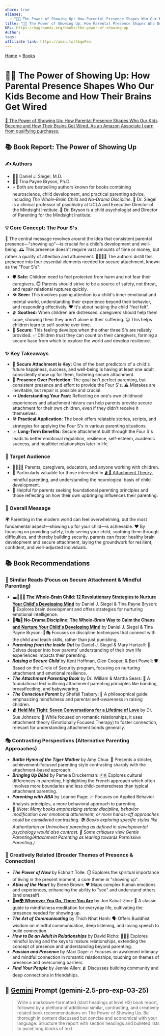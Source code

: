 ```yaml
---
share: true
aliases:
  - "🔌👋 The Power of Showing Up: How Parental Presence Shapes Who Our Kids Become and How Their Brains Get Wired"
title: "🔌👋 The Power of Showing Up: How Parental Presence Shapes Who Our Kids Become and How Their Brains Get Wired"
URL: https://bagrounds.org/books/the-power-of-showing-up
Author: 
tags: 
affiliate link: https://amzn.to/4kqoFea
---
```

[Home](../index.md) > [Books](./index.md)  
# 🔌👋 The Power of Showing Up: How Parental Presence Shapes Who Our Kids Become and How Their Brains Get Wired  
[🛒 The Power of Showing Up: How Parental Presence Shapes Who Our Kids Become and How Their Brains Get Wired. As an Amazon Associate I earn from qualifying purchases.](https://amzn.to/4kqoFea)  
  
## 📚 Book Report: The Power of Showing Up  
  
### ✍️ Authors  
* 👩‍⚕️ Daniel J. Siegel, M.D.  
* 👩‍🏫 Tina Payne Bryson, Ph.D.  
* ⭐ Both are bestselling authors known for books combining neuroscience, child development, and practical parenting advice, including *The Whole-Brain Child* and *No-Drama Discipline*. 🧠 Dr. Siegel is a clinical professor of psychiatry at UCLA and Executive Director of the Mindsight Institute. 👧 Dr. Bryson is a child psychologist and Director of Parenting for the Mindsight Institute.  
  
### 💡 Core Concept: The Four S's  
🧠 The central message revolves around the idea that consistent parental presence—"showing up"—is crucial for a child's development and well-being. 🕰️ This presence doesn't require vast amounts of time or money, but rather a quality of attention and attunement. 👨‍👩‍👧‍👦 The authors distill this presence into four essential elements needed for secure attachment, known as the "Four S's":  
* 🛡️ **Safe:** Children need to feel protected from harm and not fear their caregivers. 😇 Parents should strive to be a source of safety, not threat, and repair relational ruptures quickly.  
* 👁️ **Seen:** This involves paying attention to a child's inner emotional and mental world, understanding their experience beyond their behavior, and responding effectively. ❤️ It's about helping the child "feel felt".  
* 🫂 **Soothed:** When children are distressed, caregivers should help them cope, showing them they aren't alone in their suffering. 😌 This helps children learn to self-soothe over time.  
* 🤝 **Secure:** This feeling develops when the other three S's are reliably provided. ✅ Children trust they can count on their caregivers, forming a secure base from which to explore the world and develop resilience.  
  
### ✨ Key Takeaways  
* 🔗 **Secure Attachment is Key:** One of the best predictors of a child's future happiness, success, and well-being is having at least one adult consistently show up for them, fostering secure attachment.  
* 🧍 **Presence Over Perfection:** The goal isn't perfect parenting, but consistent presence and effort to provide the Four S's. ⚠️ Mistakes are inevitable, but repair is possible and crucial.  
* ⏪ **Understanding Your Past:** Reflecting on one's own childhood experiences and attachment history can help parents provide secure attachment for their own children, even if they didn't receive it themselves.  
* 🛠️ **Practical Application:** The book offers relatable stories, scripts, and strategies for applying the Four S's in various parenting situations.  
* 📈 **Long-Term Benefits:** Secure attachment built through the Four S's leads to better emotional regulation, resilience, self-esteem, academic success, and healthier relationships later in life.  
  
### 🎯 Target Audience  
* 👨‍👩‍👧‍👦 Parents, caregivers, educators, and anyone working with children.  
* 🧠 Particularly valuable for those interested in [🫂💖 Attachment Theory](../topics/attachment-theory.md), mindful parenting, and understanding the neurological basis of child development.  
* 🤔 Helpful for parents seeking foundational parenting principles and those reflecting on how their own upbringing influences their parenting.  
  
### 📢 Overall Message  
🌍 Parenting in the modern world can feel overwhelming, but the most fundamental aspect—showing up for your child—is achievable. ❤️ By focusing on providing safety, truly seeing your child, soothing them through difficulties, and thereby building security, parents can foster healthy brain development and secure attachment, laying the groundwork for resilient, confident, and well-adjusted individuals.  
  
## 📚 Book Recommendations  
  
### 📖 Similar Reads (Focus on Secure Attachment & Mindful Parenting)  
* **[🕳️🧠👶🏽 The Whole-Brain Child: 12 Revolutionary Strategies to Nurture Your Child's Developing Mind](./the-whole-brain-child.md)** by Daniel J. Siegel & Tina Payne Bryson: 🧠 Explores brain development and offers strategies for nurturing emotional intelligence.  
* **[🚫🎭🧠 No-Drama Discipline: The Whole-Brain Way to Calm the Chaos and Nurture Your Child's Developing Mind](./no-drama-discipline.md)** by Daniel J. Siegel & Tina Payne Bryson: 🚫🎭 Focuses on discipline techniques that connect with the child and teach skills, rather than just punishing.  
* ***Parenting from the Inside Out*** by Daniel J. Siegel & Mary Hartzell: 💖 Delves deeper into how parents' understanding of their own life experiences impacts their parenting.  
* ***Raising a Secure Child*** by Kent Hoffman, Glen Cooper, & Bert Powell: 🛡️ Based on the Circle of Security program, focusing on nurturing attachment and emotional resilience.  
* ***The Attachment Parenting Book*** by Dr. William & Martha Sears: 🤱 A foundational text outlining attachment parenting principles like bonding, breastfeeding, and babywearing.  
* ***The Conscious Parent*** by Shefali Tsabary: 🧘 A philosophical guide emphasizing mindfulness and parental self-awareness in raising children.  
* **[🫂 Hold Me Tight: Seven Conversations for a Lifetime of Love](./hold-me-tight-seven-conversations-for-a-lifetime-of-love.md)** by Dr. Sue Johnson: 🤗 While focused on romantic relationships, it uses attachment theory (Emotionally Focused Therapy) to foster connection, relevant for understanding attachment bonds generally.  
  
### 🎭 Contrasting Perspectives (Alternative Parenting Approaches)  
* ***Battle Hymn of the Tiger Mother*** by Amy Chua: 🐅 Presents a stricter, achievement-focused parenting style contrasting sharply with the attachment-based approach.  
* ***Bringing Up Bébé*** by Pamela Druckerman: 🇫🇷 Explores cultural differences in parenting, highlighting the French approach which often involves more boundaries and less child-centeredness than typical attachment parenting.  
* ***Parenting with ABA*** by Leanne Page: 📈 Focuses on Applied Behavior Analysis principles, a more behavioral approach to parenting.  
* 📝 *(Note: Many books emphasizing stricter discipline, behavior modification over emotional attunement, or more hands-off approaches could be considered contrasting. 📚 Books exploring specific styles like Authoritarian or Uninvolved parenting as defined in developmental psychology would also contrast. 🤔 Some critiques view Gentle Parenting/Attachment Parenting as leaning towards Permissive Parenting.)*  
  
### 🎨 Creatively Related (Broader Themes of Presence & Connection)  
* ***The Power of Now*** by Eckhart Tolle: ⏱️ Explores the spiritual importance of living in the present moment, a core theme in "showing up".  
* ***Atlas of the Heart*** by Brené Brown: ❤️ Maps complex human emotions and experiences, enhancing the ability to "see" and understand others (and oneself).  
* **[👣➡️🌍 Wherever You Go, There You Are](./wherever-you-go-there-you-are.md)** by Jon Kabat-Zinn: 🧘 A classic guide to mindfulness meditation for everyday life, cultivating the presence needed for showing up.  
* ***The Art of Communicating*** by Thich Nhat Hanh: 🗣️ Offers Buddhist wisdom on mindful communication, deep listening, and loving speech to build connection.  
* ***How to Be an Adult in Relationships*** by David Richo: 🧑‍🤝‍🧑 Explores mindful loving and the keys to mature relationships, extending the concept of presence and understanding beyond parenting.  
* ***Passion and Presence*** by Maci Daye: 🔥 Focuses on awakened intimacy and mindful connection in romantic relationships, touching on themes of presence and overcoming barriers.  
* ***Find Your People*** by Jennie Allen: 🫂 Discusses building community and deep connections in friendships.  
  
## 💬 [Gemini](../software/gemini.md) Prompt (gemini-2.5-pro-exp-03-25)  
> Write a markdown-formatted (start headings at level H2) book report, followed by a plethora of additional similar, contrasting, and creatively related book recommendations on The Power of Showing Up. Be thorough in content discussed but concise and economical with your language. Structure the report with section headings and bulleted lists to avoid long blocks of text.